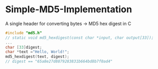 # Simple-MD5-Implementation
A single header for converting bytes -> MD5 hex digest in C

``` C
#include "md5.h"
// static void md5_hexdigest(const char *input, char output[33]);
...
char [33]digest;
char *text ="Hello, World!";
md5_hexdigest(text, digest);
// digest == "65a8e27d8879283831b664bd8b7f0ad4"
```
